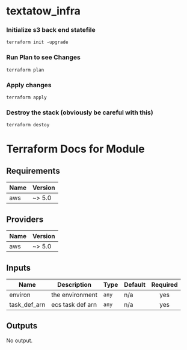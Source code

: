 # textatow_infra


### Initialize s3 back end statefile
```
terraform init -upgrade

```

### Run Plan to see Changes

```
terraform plan

```

### Apply changes

```
terraform apply

```

### Destroy the stack (obviously be careful with this)

```
terraform destoy

```

# Terraform Docs for Module


## Requirements

| Name | Version |
|------|---------|
| aws | ~> 5.0 |

## Providers

| Name | Version |
|------|---------|
| aws | ~> 5.0 |

## Inputs

| Name | Description | Type | Default | Required |
|------|-------------|------|---------|:--------:|
| environ | the environment | `any` | n/a | yes |
| task\_def\_arn | ecs task def arn | `any` | n/a | yes |

## Outputs

No output.